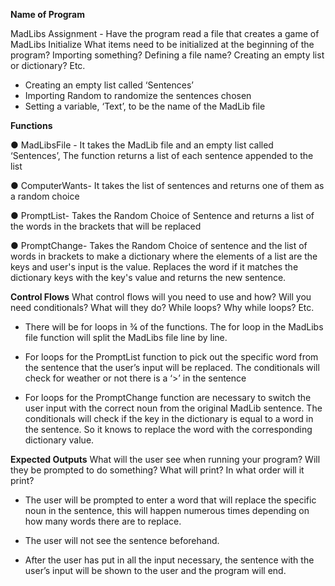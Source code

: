 **Name of Program** 


MadLibs Assignment - Have the program read a file that creates a game of MadLibs
Initialize
What items need to be initialized at the beginning of the program? Importing something? Defining a file name?
Creating an empty list or dictionary? Etc.
- Creating an empty list called ‘Sentences’
- Importing Random to randomize the sentences chosen
- Setting a variable, ‘Text’, to be the name of the MadLib file
  
**Functions**



● MadLibsFile - It takes the MadLib file and an empty list called ‘Sentences’, The function returns a list of
each sentence appended to the list




● ComputerWants- It takes the list of sentences and returns one of them as a random choice




● PromptList- Takes the Random Choice of Sentence and returns a list of the words in the brackets that
will be replaced




● PromptChange- Takes the Random Choice of sentence and the list of words in brackets to make a
dictionary where the elements of a list are the keys and user's input is the value. Replaces the word if
it matches the dictionary keys with the key's value and returns the new sentence.




**Control Flows**
What control flows will you need to use and how? Will you need conditionals? What will they do? While loops?
Why while loops? Etc.



- There will be for loops in ¾ of the functions. The for loop in the MadLibs file function will split the
MadLibs file line by line.



- For loops for the PromptList function to pick out the specific word from the sentence that the user’s
input will be replaced. The conditionals will check for weather or not there is a ‘>’ in the sentence



- For loops for the PromptChange function are necessary to switch the user input with the correct noun
from the original MadLib sentence. The conditionals will check if the key in the dictionary is equal to a
word in the sentence. So it knows to replace the word with the corresponding dictionary value.

**Expected Outputs**
What will the user see when running your program? Will they be prompted to do something? What will print? In
what order will it print?



- The user will be prompted to enter a word that will replace the specific noun in the sentence, this will
happen numerous times depending on how many words there are to replace.



- The user will not see the sentence beforehand.


- After the user has put in all the input necessary, the sentence with the user’s input will be shown to the
user and the program will end.
